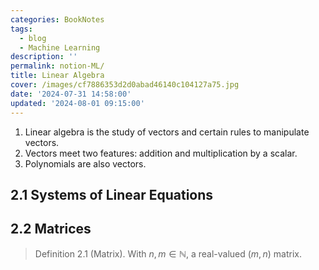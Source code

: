 ```yaml
---
categories: BookNotes
tags:
  - blog
  - Machine Learning
description: ''
permalink: notion-ML/
title: Linear Algebra
cover: /images/cf7886353d2d0abad46140c104127a75.jpg
date: '2024-07-31 14:58:00'
updated: '2024-08-01 09:15:00'
---
```

1. Linear algebra is the study of vectors and certain rules to manipulate vectors.
2. Vectors meet two features: addition and multiplication by a scalar.
3. Polynomials are also vectors.

## 2.1 Systems of Linear Equations


## 2.2 Matrices


> Definition 2.1 (Matrix).  With $n,m\in \mathbb{N}$, a real-valued $(m,n)$ matrix.

